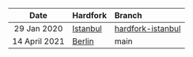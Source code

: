 | Date | Hardfork | Branch |
| :---:| :--- | :--- |
29 Jan 2020   | [Istanbul](https://github.com/ethereum/EIPs/blob/master/EIPS/eip-1679.md) | [hardfork-istanbul](https://github.com/wolflo/evm-opcodes/tree/hardfork-istanbul)
14 April 2021 | [Berlin](https://github.com/ethereum/eth1.0-specs/blob/master/network-upgrades/mainnet-upgrades/berlin.md) | main

